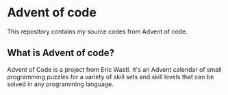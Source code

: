 # Advent of code

This repository contains my source codes from Advent of code.

## What is Advent of code?
Advent of Code is a project from Eric Wastl. It's an Advent calendar of small programming puzzles for a variety of skill sets and skill levels that can be solved in any programming language.